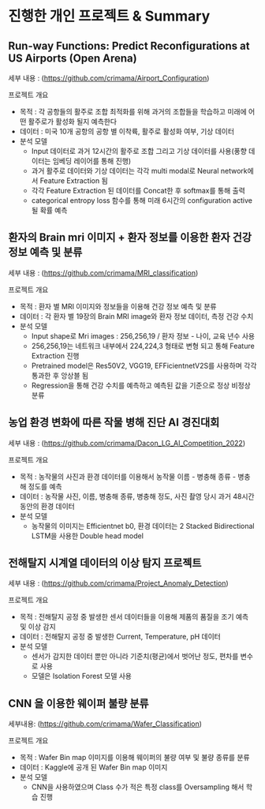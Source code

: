 # 진행한 개인 프로젝트 & Summary 

## Run-way Functions: Predict Reconfigurations at US Airports (Open Arena)
세부 내용 : (https://github.com/crimama/Airport_Configuration)

프로젝트 개요 
 - 목적 : 각 공항들의 활주로 조합 최적화를 위해 과거의 조합들을 학습하고 미래에 어떤 활주로가 활성화 될지 예측한다 
 - 데이터 : 미국 10개 공항의 공항 별 이착륙, 활주로 활성화 여부, 기상 데이터 
 - 분석 모델 
   - Input 데이터로 과거 12시간의 활주로 조합 그리고 기상 데이터를 사용(풍향 데이터는 임베딩 레이어를 통해 진행) 
   - 과거 활주로 데이터와 기상 데이터는 각각 multi modal로 Neural network에서 Feature Extraction 됨 
   - 각각 Feature Extraction 된 데이터를 Concat한 후 softmax를 통해 출력 
   - categorical entropy loss 함수를 통해 미래 6시간의 configuration active 될 확률 예측 

## 환자의 Brain mri 이미지 + 환자 정보를 이용한 환자 건강 정보 예측 및 분류 
세부 내용 : (https://github.com/crimama/MRI_classification)

프로젝트 개요  
 - 목적 : 환자 별 MRI 이미지와 정보들을 이용해 건강 정보 예측 및 분류 
 - 데이터 : 각 환자 별 19장의 Brain MRI image와 환자 정보 데이터, 측정 건강 수치 
 - 분석 모델 
   - Input shape로 Mri images : 256,256,19 / 환자 정보 - 나이, 교육 년수 사용 
   - 256,256,19는 네트워크 내부에서 224,224,3 형태로 변형 되고 통해 Feature Extraction 진행 
   - Pretrained model은 Res50V2, VGG19, EFFicientnetV2S를 사용하며 각각 통과한 후 앙상블 됨 
   - Regression을 통해 건강 수치를 예측하고 예측된 값을 기준으로 정상 비정상 분류 
  
## 농업 환경 변화에 따른 작물 병해 진단 AI 경진대회 
세부 내용 : (https://github.com/crimama/Dacon_LG_AI_Competition_2022)

프로젝트 개요  
  - 목적 : 농작물의 사진과 환경 데이터를 이용해서 농작물 이름 - 병충해 종류 - 병충해 정도를 예측
  - 데이터 : 농작물 사진, 이름, 병충해 종류, 병충해 정도, 사진 촬영 당시 과거 48시간 동안의 환경 데이터 
  - 분석 모델 
    - 농작물의 이미지는 Efficientnet b0, 환경 데이터는 2 Stacked Bidirectional LSTM을 사용한 Double head model 
 

## 전해탈지 시계열 데이터의 이상 탐지 프로젝트 
세부 내용 : (https://github.com/crimama/Project_Anomaly_Detection)

프로젝트 개요 
  - 목적 : 전해탈지 공정 중 발생한 센서 데이터들을 이용해 제품의 품질을 조기 예측 및 이상 감지 
  - 데이터 : 전해탈지 공정 중 발생한 Current, Temperature, pH 데이터 
  - 분석 모델 
    - 센서가 감지한 데이터 뿐만 아니라 기준치(평균)에서 벗어난 정도, 편차를 변수로 사용 
    - 모델은 Isolation Forest 모델 사용 

## CNN 을 이용한 웨이퍼 불량 분류 
세부내용: (https://github.com/crimama/Wafer_Classification)

프로젝트 개요
  - 목적 : Wafer Bin map 이미지를 이용해 웨이퍼의 불량 여부 및 불량 종류를 분류 
  - 데이터 : Kaggle에 공개 된 Wafer Bin map 이미지 
  - 분석 모델 
    - CNN을 사용하였으며 Class 수가 적은 특정 class를 Oversampling 해서 학습 진행 




